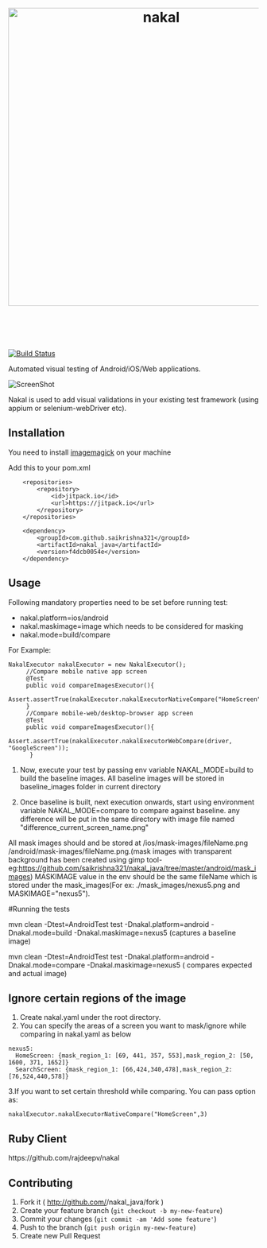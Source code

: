 <h1 align="center">
	<br>
	<img width="600" src="https://github.com/saikrishna321/nakal_java/blob/master/Nakal.png" alt="nakal">
	<br>
	<br>
	<br>
</h1>

[![Build Status](https://travis-ci.org/saikrishna321/nakal_java.svg?branch=master)](https://travis-ci.org/saikrishna321/nakal_java)

Automated visual testing of Android/iOS/Web applications.

![ScreenShot](https://raw.githubusercontent.com/saikrishna321/nakal_java/master/difference_HomeScreen1.png)

Nakal is used to add visual validations in your existing test framework (using appium or selenium-webDriver etc).

## Installation
You need to install [imagemagick](http://www.imagemagick.org/script/index.php) on your machine

Add this to your pom.xml 
```
	<repositories>
		<repository>
		    <id>jitpack.io</id>
		    <url>https://jitpack.io</url>
		</repository>
	</repositories>
    
	<dependency>
	    <groupId>com.github.saikrishna321</groupId>
	    <artifactId>nakal_java</artifactId>
	    <version>f4dcb0054e</version>
	</dependency>
```

## Usage

Following mandatory properties need to be set before running test:  
  * nakal.platform=ios/android
  * nakal.maskimage=image which needs to be considered for masking
  * nakal.mode=build/compare

For Example:

```
NakalExecutor nakalExecutor = new NakalExecutor();
     //Compare mobile native app screen
     @Test
     public void compareImagesExecutor(){
         Assert.assertTrue(nakalExecutor.nakalExecutorNativeCompare("HomeScreen"));
     }
     //Compare mobile-web/desktop-browser app screen
     @Test
     public void compareImagesExecutor(){
         Assert.assertTrue(nakalExecutor.nakalExecutorWebCompare(driver, "GoogleScreen"));
      }
```


1. Now, execute your test by passing env variable NAKAL_MODE=build to build the baseline images. All baseline images will be stored in baseline_images folder in current directory

2. Once baseline is built, next execution onwards, start using environment variable NAKAL_MODE=compare to compare against baseline.
any difference will be put in the same directory with image file named "difference_current_screen_name.png"

All mask images should and be stored at /ios/mask-images/fileName.png /android/mask-images/fileName.png.(mask images with transparent background has been created using gimp tool- eg:https://github.com/saikrishna321/nakal_java/tree/master/android/mask_images)
MASKIMAGE value in the env should be the same fileName which is stored under the mask_images(For ex: ./mask_images/nexus5.png and MASKIMAGE="nexus5").

#Running the tests

mvn clean -Dtest=AndroidTest test -Dnakal.platform=android -Dnakal.mode=build -Dnakal.maskimage=nexus5 (captures a baseline image)

mvn clean -Dtest=AndroidTest test -Dnakal.platform=android -Dnakal.mode=compare -Dnakal.maskimage=nexus5 ( compares expected and actual image)

## Ignore certain regions of the image

1. Create nakal.yaml under the root directory.
2. You can specify the areas of a screen you want to mask/ignore while comparing in nakal.yaml as below

```
nexus5:
  HomeScreen: {mask_region_1: [69, 441, 357, 553],mask_region_2: [50, 1600, 371, 1652]}
  SearchScreen: {mask_region_1: [66,424,340,478],mask_region_2: [76,524,440,578]}
```
3.If you want to set certain threshold while comparing. You can pass option as:

```
nakalExecutor.nakalExecutorNativeCompare("HomeScreen",3)
```


<h2>Ruby Client</h2>
	https://github.com/rajdeepv/nakal


## Contributing

1. Fork it ( http://github.com/<my-github-username>/nakal_java/fork )
2. Create your feature branch (`git checkout -b my-new-feature`)
3. Commit your changes (`git commit -am 'Add some feature'`)
4. Push to the branch (`git push origin my-new-feature`)
5. Create new Pull Request







